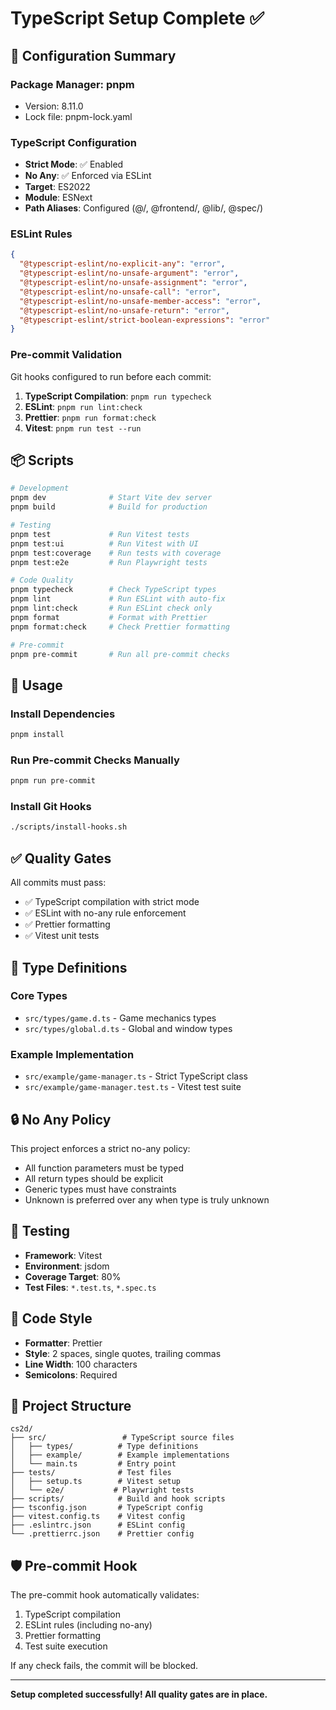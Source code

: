 # TypeScript Setup Complete ✅

## 🎯 Configuration Summary

### Package Manager: pnpm

- Version: 8.11.0
- Lock file: pnpm-lock.yaml

### TypeScript Configuration

- **Strict Mode**: ✅ Enabled
- **No Any**: ✅ Enforced via ESLint
- **Target**: ES2022
- **Module**: ESNext
- **Path Aliases**: Configured (@/, @frontend/, @lib/, @spec/)

### ESLint Rules

```json
{
  "@typescript-eslint/no-explicit-any": "error",
  "@typescript-eslint/no-unsafe-argument": "error",
  "@typescript-eslint/no-unsafe-assignment": "error",
  "@typescript-eslint/no-unsafe-call": "error",
  "@typescript-eslint/no-unsafe-member-access": "error",
  "@typescript-eslint/no-unsafe-return": "error",
  "@typescript-eslint/strict-boolean-expressions": "error"
}
```

### Pre-commit Validation

Git hooks configured to run before each commit:

1. **TypeScript Compilation**: `pnpm run typecheck`
2. **ESLint**: `pnpm run lint:check`
3. **Prettier**: `pnpm run format:check`
4. **Vitest**: `pnpm run test --run`

## 📦 Scripts

```bash
# Development
pnpm dev              # Start Vite dev server
pnpm build            # Build for production

# Testing
pnpm test             # Run Vitest tests
pnpm test:ui          # Run Vitest with UI
pnpm test:coverage    # Run tests with coverage
pnpm test:e2e         # Run Playwright tests

# Code Quality
pnpm typecheck        # Check TypeScript types
pnpm lint             # Run ESLint with auto-fix
pnpm lint:check       # Run ESLint check only
pnpm format           # Format with Prettier
pnpm format:check     # Check Prettier formatting

# Pre-commit
pnpm pre-commit       # Run all pre-commit checks
```

## 🚀 Usage

### Install Dependencies

```bash
pnpm install
```

### Run Pre-commit Checks Manually

```bash
pnpm run pre-commit
```

### Install Git Hooks

```bash
./scripts/install-hooks.sh
```

## ✅ Quality Gates

All commits must pass:

- ✅ TypeScript compilation with strict mode
- ✅ ESLint with no-any rule enforcement
- ✅ Prettier formatting
- ✅ Vitest unit tests

## 📝 Type Definitions

### Core Types

- `src/types/game.d.ts` - Game mechanics types
- `src/types/global.d.ts` - Global and window types

### Example Implementation

- `src/example/game-manager.ts` - Strict TypeScript class
- `src/example/game-manager.test.ts` - Vitest test suite

## 🔒 No Any Policy

This project enforces a strict no-any policy:

- All function parameters must be typed
- All return types should be explicit
- Generic types must have constraints
- Unknown is preferred over any when type is truly unknown

## 🧪 Testing

- **Framework**: Vitest
- **Environment**: jsdom
- **Coverage Target**: 80%
- **Test Files**: `*.test.ts`, `*.spec.ts`

## 🎨 Code Style

- **Formatter**: Prettier
- **Style**: 2 spaces, single quotes, trailing commas
- **Line Width**: 100 characters
- **Semicolons**: Required

## 📂 Project Structure

```
cs2d/
├── src/                 # TypeScript source files
│   ├── types/          # Type definitions
│   ├── example/        # Example implementations
│   └── main.ts         # Entry point
├── tests/              # Test files
│   ├── setup.ts        # Vitest setup
│   └── e2e/           # Playwright tests
├── scripts/            # Build and hook scripts
├── tsconfig.json       # TypeScript config
├── vitest.config.ts    # Vitest config
├── .eslintrc.json      # ESLint config
└── .prettierrc.json    # Prettier config
```

## 🛡️ Pre-commit Hook

The pre-commit hook automatically validates:

1. TypeScript compilation
2. ESLint rules (including no-any)
3. Prettier formatting
4. Test suite execution

If any check fails, the commit will be blocked.

---

**Setup completed successfully! All quality gates are in place.**
